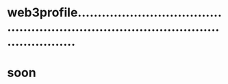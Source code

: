 # web3profile..........................................................................................................
# soon
